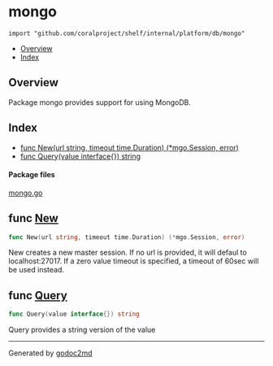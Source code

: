 

# mongo
`import "github.com/coralproject/shelf/internal/platform/db/mongo"`

* [Overview](#pkg-overview)
* [Index](#pkg-index)

## <a name="pkg-overview">Overview</a>
Package mongo provides support for using MongoDB.




## <a name="pkg-index">Index</a>
* [func New(url string, timeout time.Duration) (*mgo.Session, error)](#New)
* [func Query(value interface{}) string](#Query)


#### <a name="pkg-files">Package files</a>
[mongo.go](/src/github.com/coralproject/shelf/internal/platform/db/mongo/mongo.go) 





## <a name="New">func</a> [New](/src/target/mongo.go?s=387:452#L6)
``` go
func New(url string, timeout time.Duration) (*mgo.Session, error)
```
New creates a new master session. If no url is provided, it will defaul to
localhost:27017. If a zero value timeout is specified, a timeout of 60sec
will be used instead.



## <a name="Query">func</a> [Query](/src/target/mongo.go?s=1180:1216#L31)
``` go
func Query(value interface{}) string
```
Query provides a string version of the value








- - -
Generated by [godoc2md](http://godoc.org/github.com/davecheney/godoc2md)
